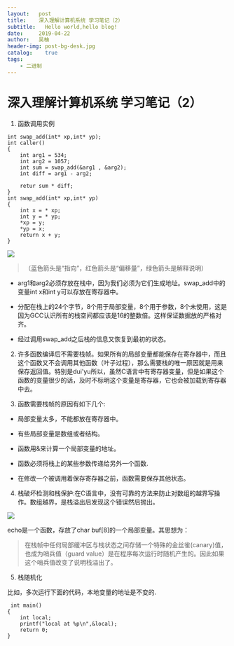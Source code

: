 ```yaml
---
layout:   post
title:    深入理解计算机系统 学习笔记（2）
subtitle:   Hello world,hello blog!
date:     2019-04-22
author:   吴柚
header-img: post-bg-desk.jpg
catalog:    true
tags:
    - 二进制
---
```


# 深入理解计算机系统 学习笔记（2）

1. 函数调用实例

```
int swap_add(int* xp,int* yp);
int caller()
{
    int arg1 = 534;
    int arg2 = 1057;
    int sum = swap_add(&arg1 , &arg2);
    int diff = arg1 - arg2;
 
    retur sum * diff;
}
int swap_add(int* xp,int* yp)
{
    int x = * xp;
    int y = * yp;
    *xp = y;
    *yp = x;
    return x + y;
}
```

![](https://i.loli.net/2019/04/23/5cbf2af48c040.jpg)

> （蓝色箭头是“指向”，红色箭头是“偏移量”，绿色箭头是解释说明）

* arg1和arg2必须存放在栈中，因为我们必须为它们生成地址。swap_add中的变量int x和int y可以存放在寄存器中。

* 分配在栈上的24个字节，8个用于局部变量，8个用于参数，8个未使用，这是因为GCC认识所有的栈空间都应该是16的整数倍。这样保证数据放的严格对齐。

* 经过调用swap_add之后栈的信息又恢复到最初的状态。

2. 许多函数编译后不需要栈帧。如果所有的局部变量都能保存在寄存器中，而且这个函数又不会调用其他函数（叶子过程），那么需要栈的唯一原因就是用来保存返回值。特别是dui'yu所以，虽然C语言中有寄存器变量，但是如果这个函数的变量很少的话，及时不标明这个变量是寄存器，它也会被加载到寄存器中去。

3. 函数需要栈帧的原因有如下几个:

* 局部变量太多，不能都放在寄存器中。

* 有些局部变量是数组或者结构。

* 函数用&来计算一个局部变量的地址。

* 函数必须将栈上的某些参数传递给另外一个函数.

* 在修改一个被调用着保存寄存器之前，函数需要保存其他状态。

4. 栈破坏检测和栈保护:在C语言中，没有可靠的方法来防止对数组的越界写操作。数组越界，是栈溢出后发现这个错误然后抛出。

![](https://i.loli.net/2019/04/23/5cbf2caad2da7.jpg)

echo是一个函数，存放了char buf[8]的一个局部变量。其思想为：

> 在栈帧中任何局部缓冲区与栈状态之间存储一个特殊的金丝雀(canary)值，也成为哨兵值（guard value）是在程序每次运行时随机产生的。因此如果这个哨兵值改变了说明栈溢出了。

5. 栈随机化

比如，多次运行下面的代码，本地变量的地址是不变的.

```
 int main()
{
    int local;
    printf("local at %p\n",&local);
    return 0;
} 
```
